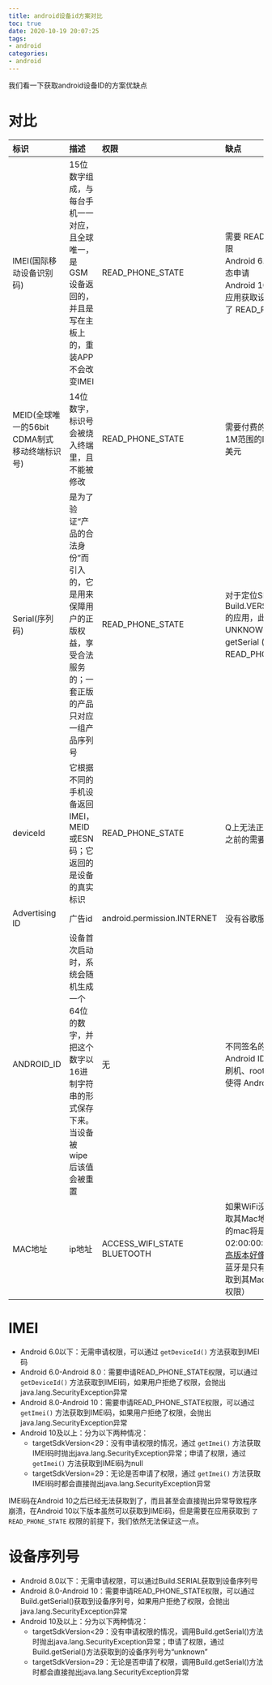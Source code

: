 ```yaml
---
title: android设备id方案对比
toc: true
date: 2020-10-19 20:07:25
tags:
- android
categories:
- android
---
```

我们看一下获取android设备ID的方案优缺点
<!--more-->
# 对比
|标识|描述|权限|缺点|
|:--|:--|:--|:--|
|IMEI(国际移动设备识别码)|15位数字组成，与每台手机一一对应，且全球唯一，是GSM设备返回的，并且是写在主板上的，重装APP不会改变IMEI|READ_PHONE_STATE| 需要 READ_PHONE_STATE 权限<br>Android 6.0以后, 这类权限要动态申请<br>Android 10.0 将彻底禁止第三方应用获取设备的IMEI（即使申请了 READ_PHONE_STATE 权限|
|MEID(全球唯一的56bit CDMA制式移动终端标识号)|14位数字，标识号会被烧入终端里，且不能被修改|READ_PHONE_STATE|需要付费的。目前的价格是每1M范围的MEID的费用是8000美元|
|Serial(序列码)|是为了验证“产品的合法身份”而引入的，它是用来保障用户的正版权益，享受合法服务的；一套正版的产品只对应一组产品序列号|READ_PHONE_STATE|对于定位SDK高于Build.VERSION_CODES.O_MR1的应用，此字段设置为UNKNOWN。26以后被弃用，getSerial ()替代，需要动态申请READ_PHONE_STATE权限|
|deviceId|它根据不同的手机设备返回IMEI，MEID或ESN码；它返回的是设备的真实标识|READ_PHONE_STATE|Q上无法正常获取<br>之前的需要动态申请权限|
|Advertising ID|广告id|	android.permission.INTERNET|没有谷歌服务会抛出异常|
|ANDROID_ID|设备首次启动时，系统会随机生成一个64位的数字，并把这个数字以16进制字符串的形式保存下来。当设备被wipe后该值会被重置|无|不同签名的APP，获取到的Android ID不一样<br>刷机、root、恢复出厂设置等会使得 Android ID 改变|
|MAC地址|ip地址|ACCESS_WIFI_STATE<br>BLUETOOTH|如果WiFi没有打开过，是无法获取其Mac地址的（高版本获取到的mac将是固定的：02:00:00:00:00:00）<br>[高版本好像有方法可以获取到](https://blog.csdn.net/chaozhung_no_l/article/details/78329371)<br>蓝牙是只有在打开的时候才能获取到其Mac地址（需要动态申请权限）|

# IMEI
- Android 6.0以下：无需申请权限，可以通过 `getDeviceId()` 方法获取到IMEI码
- Android 6.0-Android 8.0：需要申请READ_PHONE_STATE权限，可以通过 `getDeviceId()` 方法获取到IMEI码，如果用户拒绝了权限，会抛出java.lang.SecurityException异常
- Android 8.0-Android 10：需要申请READ_PHONE_STATE权限，可以通过 `getImei()` 方法获取到IMEI码，如果用户拒绝了权限，会抛出java.lang.SecurityException异常
- Android 10及以上：分为以下两种情况：
    - targetSdkVersion<29：没有申请权限的情况，通过 `getImei()` 方法获取IMEI码时抛出java.lang.SecurityException异常；申请了权限，通过 `getImei()` 方法获取到IMEI码为null
    - targetSdkVersion=29：无论是否申请了权限，通过 `getImei()` 方法获取IMEI码时都会直接抛出java.lang.SecurityException异常

IMEI码在Android 10之后已经无法获取到了，而且甚至会直接抛出异常导致程序崩溃，在Android 10以下版本虽然可以获取到IMEI码，但是需要在应用获取到 `了READ_PHONE_STATE` 权限的前提下，我们依然无法保证这一点。

# 设备序列号
- Android 8.0以下：无需申请权限，可以通过Build.SERIAL获取到设备序列号
- Android 8.0-Android 10：需要申请READ_PHONE_STATE权限，可以通过Build.getSerial()获取到设备序列号，如果用户拒绝了权限，会抛出java.lang.SecurityException异常
- Android 10及以上：分为以下两种情况：
    - targetSdkVersion<29：没有申请权限的情况，调用Build.getSerial()方法时抛出java.lang.SecurityException异常；申请了权限，通过Build.getSerial()方法获取到的设备序列号为“unknown”
    - targetSdkVersion=29：无论是否申请了权限，调用Build.getSerial()方法时都会直接抛出java.lang.SecurityException异常

